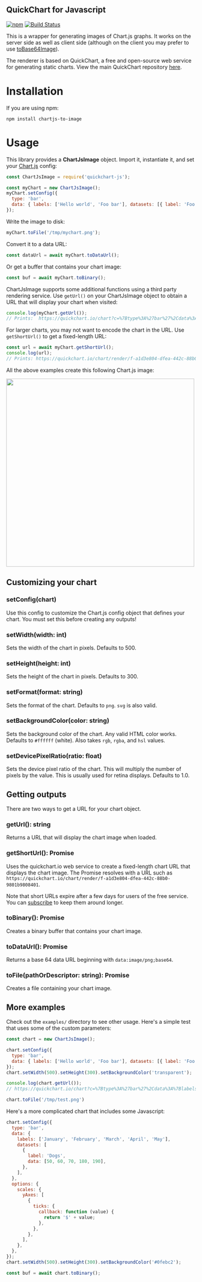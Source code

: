 QuickChart for Javascript
---
[![npm](https://img.shields.io/npm/v/chartjs-to-image)](https://www.npmjs.com/package/chartjs-to-image)
[![Build Status](https://travis-ci.com/typpo/chartjs-to-image.svg?branch=master)](https://travis-ci.com/typpo/chartjs-to-image)

This is a wrapper for generating images of Chart.js graphs.  It works on the server side as well as client side (although on the client you may prefer to use [toBase64Image](https://quickchart.io/documentation/chart-js/image-export/#use-tobase64image-in-the-browser)).

The renderer is based on QuickChart, a free and open-source web service for generating static charts.  View the main QuickChart repository [here](https://github.com/typpo/quickchart).

# Installation

If you are using npm:

```
npm install chartjs-to-image
```

# Usage

This library provides a **ChartJsImage** object.  Import it, instantiate it, and set your [Chart.js](https://www.chartjs.org) config:

```js
const ChartJsImage = require('quickchart-js');

const myChart = new ChartJsImage();
myChart.setConfig({
  type: 'bar',
  data: { labels: ['Hello world', 'Foo bar'], datasets: [{ label: 'Foo', data: [1, 2] }] },
});
```

Write the image to disk:
```js
myChart.toFile('/tmp/mychart.png');
```

Convert it to a data URL:
```js
const dataUrl = await myChart.toDataUrl();
```

Or get a buffer that contains your chart image:
```js
const buf = await myChart.toBinary();
```

ChartJsImage supports some additional functions using a third party rendering service.  Use `getUrl()` on your ChartJsImage object to obtain a URL that will display your chart when visited:

```js
console.log(myChart.getUrl());
// Prints:  https://quickchart.io/chart?c=%7Btype%3A%27bar%27%2Cdata%3A%7Blabels%3A%5B%27Hello+world%27%2C%27Foo+bar%27%5D%2Cdatasets%3A%5B%7Blabel%3A%27Foo%27%2Cdata%3A%5B1%2C2%5D%7D%5D%7D%7D&w=500&h=300&bkg=transparent&f=png
```

For larger charts, you may not want to encode the chart in the URL. Use `getShortUrl()` to get a fixed-length URL:
```js
const url = await myChart.getShortUrl();
console.log(url);
// Prints: https://quickchart.io/chart/render/f-a1d3e804-dfea-442c-88b0-9801b9808401
```

All the above examples create this following Chart.js image:

<img src="https://quickchart.io/chart?c=%7Btype%3A%27bar%27%2Cdata%3A%7Blabels%3A%5B%27Hello+world%27%2C%27Foo+bar%27%5D%2Cdatasets%3A%5B%7Blabel%3A%27Foo%27%2Cdata%3A%5B1%2C2%5D%7D%5D%7D%7D&w=500&h=300&bkg=transparent&f=png" width=500 />

## Customizing your chart

### setConfig(chart)

Use this config to customize the Chart.js config object that defines your chart.  You must set this before creating any outputs!

### setWidth(width: int)

Sets the width of the chart in pixels.  Defaults to 500.

### setHeight(height: int)

Sets the height of the chart in pixels.  Defaults to 300.

### setFormat(format: string)

Sets the format of the chart.  Defaults to `png`.  `svg` is also valid.

### setBackgroundColor(color: string)

Sets the background color of the chart.  Any valid HTML color works.  Defaults to `#ffffff` (white).  Also takes `rgb`, `rgba`, and `hsl` values.

### setDevicePixelRatio(ratio: float)

Sets the device pixel ratio of the chart.  This will multiply the number of pixels by the value.  This is usually used for retina displays.  Defaults to 1.0.

## Getting outputs

There are two ways to get a URL for your chart object.

### getUrl(): string

Returns a URL that will display the chart image when loaded.

### getShortUrl(): Promise<string>

Uses the quickchart.io web service to create a fixed-length chart URL that displays the chart image.  The Promise resolves with a URL such as `https://quickchart.io/chart/render/f-a1d3e804-dfea-442c-88b0-9801b9808401`.

Note that short URLs expire after a few days for users of the free service.  You can [subscribe](https://quickchart.io/pricing/) to keep them around longer.

### toBinary(): Promise<Buffer>

Creates a binary buffer that contains your chart image.

### toDataUrl(): Promise<string>

Returns a base 64 data URL beginning with `data:image/png;base64`.

### toFile(pathOrDescriptor: string): Promise

Creates a file containing your chart image.

## More examples

Check out the `examples/` directory to see other usage.  Here's a simple test that uses some of the custom parameters:

```js
const chart = new ChartJsImage();

chart.setConfig({
  type: 'bar',
  data: { labels: ['Hello world', 'Foo bar'], datasets: [{ label: 'Foo', data: [1, 2] }] },
});
chart.setWidth(500).setHeight(300).setBackgroundColor('transparent');

console.log(chart.getUrl());
// https://quickchart.io/chart?c=%7Btype%3A%27bar%27%2Cdata%3A%7Blabels%3A%5B%27Hello+world%27%2C%27Foo+bar%27%5D%2Cdatasets%3A%5B%7Blabel%3A%27Foo%27%2Cdata%3A%5B1%2C2%5D%7D%5D%7D%7D&w=500&h=300&bkg=transparent&f=png

chart.toFile('/tmp/test.png')
```

Here's a more complicated chart that includes some Javascript:

```js
chart.setConfig({
  type: 'bar',
  data: {
    labels: ['January', 'February', 'March', 'April', 'May'],
    datasets: [
      {
        label: 'Dogs',
        data: [50, 60, 70, 180, 190],
      },
    ],
  },
  options: {
    scales: {
      yAxes: [
        {
          ticks: {
            callback: function (value) {
              return '$' + value;
            },
          },
        },
      ],
    },
  },
});
chart.setWidth(500).setHeight(300).setBackgroundColor('#0febc2');

const buf = await chart.toBinary();
```
